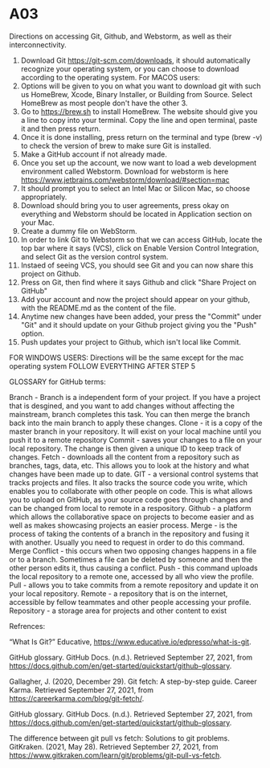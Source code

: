 # A03
Directions on accessing Git, Github, and Webstorm, as well as their interconnectivity.

1. Download Git https://git-scm.com/downloads, it should automatically recognize your operating system, or you can choose to download according to the operating system.
For MACOS users:
2. Options will be given to you on what you want to download git with such us HomeBrew, Xcode, Binary Installer, or Building from Source. Select HomeBrew as most people don't have the other 3. 
3. Go to https://brew.sh to install HomeBrew. The website should give you a line to copy into your terminal. Copy the line and open terminal, paste it and then press return. 
4. Once it is done installing, press return on the terminal and type (brew -v) to check the version of brew to make sure Git is installed.
5. Make a GitHub account if not already made. 
6. Once you set up the account, we now want to load a web development environment called Webstorm. Download for webstorm is here https://www.jetbrains.com/webstorm/download/#section=mac
7. It should prompt you to select an Intel Mac or Silicon Mac, so choose appropriately. 
8. Download should bring you to user agreements, press okay on everything and Webstorm should be located in Application section on your Mac.
9. Create a dummy file on WebStorm.
10. In order to link Git to Webstorm so that we can access GitHub, locate the top bar where it says (VCS), click on Enable Version Control Integration, and select Git as the version control system. 
11. Instaed of seeing VCS, you should see Git and you can now share this project on Github.
12. Press on Git, then find where it says Github and click "Share Project on GitHub"
13. Add your account and now the project should appear on your github, with the README.md as the content of the file.
14. Anytime new changes have been added, your press the "Commit" under "Git" and it should update on your Github project giving you the "Push" option.
15. Push updates your project to Github, which isn't local like Commit.

FOR WINDOWS USERS:
Directions will be the same except for the mac operating system
FOLLOW EVERYTHING AFTER STEP 5

GLOSSARY for GitHub terms:

Branch - Branch is a independent form of your project. If you have a project that is desgined, and you want to add changes without affecting the mainstream, branch completes this task. You can then merge the branch back into the main branch to apply these changes.
Clone - it is a copy of the master branch in your repository. It will exist on your local machine until you push it to a remote repository 
Commit - saves your changes to a file on your local repository. The change is then given a unique ID to keep track of changes.
Fetch - downloads all the content from a repository such as branches, tags, data, etc. This allows you to look at the history and what changes have been made up to date. 
GIT - a versional control systems that tracks projects and files. It also tracks the source code you write, which enables you to collaborate with other people on code. This is what allows you to upload on GitHub, as your source code goes through changes and can be changed from local to remote in a respository. 
Github - a platform which allows the collaborative space on projects to become easier and as well as makes showcasing projects an easier process.
Merge - is the process of taking the contents of a branch in the repository and fusing it with another. Usually you need to request in order to do this command. 
Merge Conflict - this occurs when two opposing changes happens in a file or to a branch. Sometimes a file can be deleted by someone and then the other person edits it, thus causing a conflict.
Push - this command uploads the local repository to a remote one, accessed by all who view the profile.
Pull - allows you to take commits from a remote repository and update it on your local repository. 
Remote - a repository that is on the internet, accessible by fellow teammates and other people accessing your profile.
Repository - a storage area for projects and other content to exist


Refrences: 


“What Is Git?” Educative, https://www.educative.io/edpresso/what-is-git. 

GitHub glossary. GitHub Docs. (n.d.). Retrieved September 27, 2021, from https://docs.github.com/en/get-started/quickstart/github-glossary. 

Gallagher, J. (2020, December 29). Git fetch: A step-by-step guide. Career Karma. Retrieved September 27, 2021, from https://careerkarma.com/blog/git-fetch/.

GitHub glossary. GitHub Docs. (n.d.). Retrieved September 27, 2021, from https://docs.github.com/en/get-started/quickstart/github-glossary. 

The difference between git pull vs fetch: Solutions to git problems. GitKraken. (2021, May 28). Retrieved September 27, 2021, from 
https://www.gitkraken.com/learn/git/problems/git-pull-vs-fetch. 

